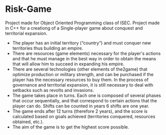 # Risk-Game
Project made for Object Oriented Programming class of ISEC. Project made in C++ for a creationg of a Single-player game about conquest and territorial expansion. 


- The player has an initial territory (“country”) and must conquer new territories thus building an empire. 
- There are resources (game elements) necessary for the player's actions and that he must manage in the best way in order to obtain the means that will allow him to succeed in expanding his empire. 
- There are several technologies (other elements of the2game) that optimize production or military strength, and can be purchased if the player has the necessary resources to buy them. In the process of governance and territorial expansion, it is still necessary to deal with setbacks such as revolts and invasions. 
- The game takes place in turns. Each one is composed of several phases that occur sequentially, and that correspond to certain actions that the player can do. Shifts can be counted in years 6 shifts are one year. 
- The game ends after 12 turns (therefore 2 years), and the score is calculated based on goals achieved (territories conquered, resources obtained, etc.). 
- The aim of the game is to get the highest score possible.
